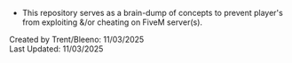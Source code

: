 - This repository serves as a brain-dump of concepts to prevent player's from exploiting &/or cheating on FiveM server(s).

Created by Trent/Bleeno: 11/03/2025
<br />
Last Updated: 11/03/2025

